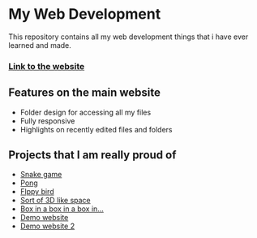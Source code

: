 
# My Web Development

This repository contains all my web development things that i have ever learned and made.

### [Link to the website](https://himanshuchandnani.github.io/webdev/)

## Features on the main website

- Folder design for accessing all my files
- Fully responsive
- Highlights on recently edited files and folders

## Projects that I am really proud of

 - [Snake game](https://himanshuchandnani.github.io/webdev/HTML/JavaScript/snake-game.html)
 - [Pong](https://himanshuchandnani.github.io/webdev/HTML/JavaScript/prevpong.html)
 - [Flppy bird](https://himanshuchandnani.github.io/webdev/HTML/JavaScript/flappy-bird.html)
 - [Sort of 3D like space](https://himanshuchandnani.github.io/webdev/HTML/JavaScript/perspective.html)
- [Box in a box in a box in...](https://himanshuchandnani.github.io/webdev/Html%20intuit/Trial/box-spinny.html)
- [Demo website](https://himanshuchandnani.github.io/webdev/Html%20intuit/Trial/Template%20D/test/himanshu_test.html)
- [Demo website 2](https://himanshuchandnani.github.io/webdev/template%20c%20himanshu/template%20c%20himanshu/Test/index.html)
